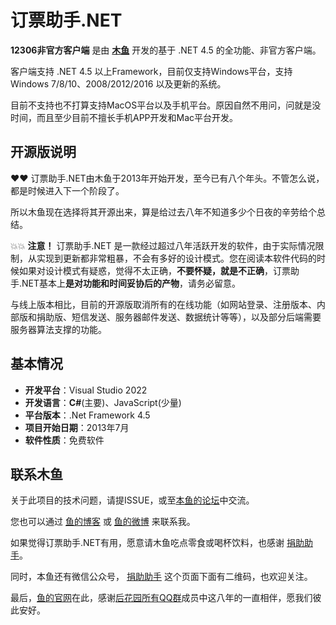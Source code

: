 # 订票助手.NET

**12306非官方客户端** 是由 [**木鱼**](https://blog.fishlee.net/) 开发的基于 .NET 4.5 的全功能、非官方客户端。  

客户端支持 .NET 4.5 以上Framework，目前仅支持Windows平台，支持 Windows 7/8/10、2008/2012/2016 以及更新的系统。

目前不支持也不打算支持MacOS平台以及手机平台。原因自然不用问，问就是没时间，而且至少目前不擅长手机APP开发和Mac平台开发。

## 开源版说明

❤️❤️ 订票助手.NET由木鱼于2013年开始开发，至今已有八个年头。不管怎么说，都是时候进入下一个阶段了。

所以木鱼现在选择将其开源出来，算是给过去八年不知道多少个日夜的辛劳给个总结。

💥💥 **注意！** 订票助手.NET 是一款经过超过八年活跃开发的软件，由于实际情况限制，从实现到更新都非常粗暴，不会有多好的设计模式。您在阅读本软件代码的时候如果对设计模式有疑惑，觉得不太正确，**不要怀疑，就是不正确**，订票助手.NET基本上**是对功能和时间妥协后的产物**，请务必留意。

与线上版本相比，目前的开源版取消所有的在线功能（如网站登录、注册版本、内部版和捐助版、短信发送、服务器邮件发送、数据统计等等），以及部分后端需要服务器算法支撑的功能。

## 基本情况

- **开发平台**：Visual Studio 2022
- **开发语言**：**C#**(主要)、JavaScript(少量)
- **平台版本**：.Net Framework 4.5
- **项目开始日期**：2013年7月
- **软件性质**：免费软件

## 联系木鱼

关于此项目的技术问题，请提ISSUE，或至[本鱼的论坛](https://forum.iccfish.com/)中交流。

您也可以通过 [鱼的博客](https://blog.iccfish.com/) 或 [鱼的微博](https://weibo.com/imcfish) 来联系我。

如果觉得订票助手.NET有用，愿意请木鱼吃点零食或喝杯饮料，也感谢  [捐助助手](https://blog.iccfish.com/about/donate/)。

同时，本鱼还有微信公众号， [捐助助手](https://blog.iccfish.com/about/donate/) 这个页面下面有二维码，也欢迎关注。

最后，[鱼的官网](https://www.fishlee.net/)在此，感谢[后花园所有QQ群](https://www.fishlee.net/about/)成员中这八年的一直相伴，愿我们彼此安好。
